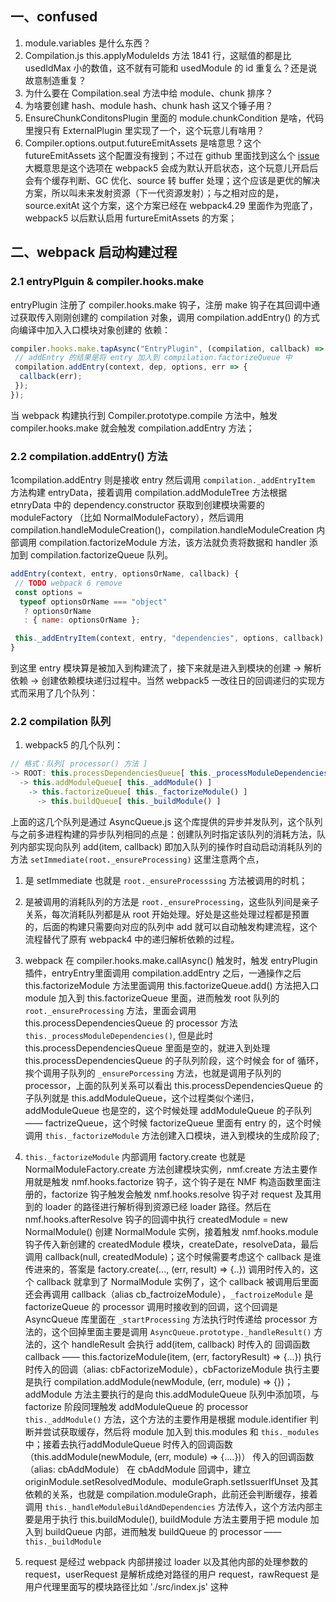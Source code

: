 ## 一、confused
1. module.variables 是什么东西？
2. Compilation.js this.applyModuleIds 方法 1841 行，这赋值的都是比 usedIdMax 小的数值，这不就有可能和 usedModule 的 id 重复么？还是说故意制造重复？
3. 为什么要在 Compilation.seal 方法中给 module、chunk 排序？
4. 为啥要创建 hash、module hash、chunk hash 这又个锤子用？
5. EnsureChunkConditonsPlugin 里面的 module.chunkCondition 是啥，代码里搜只有 ExternalPlugin 里实现了一个，这个玩意儿有啥用？
6. Compiler.options.output.futureEmitAssets 是啥意思？这个 futureEmitAssets 这个配置没有搜到；不过在 github 里面找到这么个 [issue](https://github.com/bugsnag/webpack-bugsnag-plugins/pull/29)大概意思是这个选项在 webpack5 会成为默认开启状态，这个玩意儿开启后会有个缓存判断、GC 优化、source 转 buffer 处理；这个应该是更优的解决方案，所以叫未来发射资源（下一代资源发射）；与之相对应的是，source.exitAt 这个方案，这个方案已经在 webpack4.29 里面作为兜底了，webpack5 以后默认启用 furtureEmitAssets 的方案；
## 二、webpack 启动构建过程

### 2.1 entryPlguin & compiler.hooks.make

entryPlugin 注册了 compiler.hooks.make 钩子，注册 make 钩子在其回调中通过获取传入刚刚创建的 compilation 对象，调用 compilation.addEntry() 的方式向编译中加入入口模块对象创建的 依赖：

```js
compiler.hooks.make.tapAsync("EntryPlugin", (compilation, callback) => {
 // addEntry 的结果是将 entry 加入到 compilation.factorizeQueue 中
 compilation.addEntry(context, dep, options, err => {
  callback(err);
 });
});
```

当 webpack 构建执行到 Compiler.prototype.compile 方法中，触发 compiler.hooks.make 就会触发 compilation.addEntry 方法；

### 2.2 compilation.addEntry() 方法

1compilation.addEntry 则是接收 entry 然后调用 `compilation._addEntryItem` 方法构建 entryData，接着调用 compilation.addModuleTree 方法根据 etnryData 中的 dependency.constructor 获取到创建模块需要的 moduleFactory （比如 NormalModuleFactory），然后调用 compilation.handleModuleCreation()，compilation.handleModuleCreation 内部调用 compilation.factorizeModule 方法，该方法就负责将数据和 handler 添加到 compilation.factorizeQueue 队列。

```js
addEntry(context, entry, optionsOrName, callback) {
 // TODO webpack 6 remove
 const options =
  typeof optionsOrName === "object"
   ? optionsOrName
   : { name: optionsOrName };

 this._addEntryItem(context, entry, "dependencies", options, callback);
}
```

到这里 entry 模块算是被加入到构建流了，接下来就是进入到模块的创建 -> 解析依赖 -> 创建依赖模块递归过程中。当然 webpack5 一改往日的回调递归的实现方式而采用了几个队列：



### 2.2 compilation 队列

1. webpack5 的几个队列：
 ```js
 // 格式：队列[ processor() 方法 ]
 -> ROOT: this.processDependenciesQueue[ this._processModuleDependencies() ]
   -> this.addModuleQueue[ this._addModule() ]
     -> this.factorizeQueue[ this._factorizeModule() ]
       -> this.buildQueue[ this._buildModule() ]
 ``` 
上面的这几个队列是通过 AsyncQueue.js 这个库提供的异步并发队列，这个队列与之前多进程构建的异步队列相同的点是：创建队列时指定该队列的消耗方法，队列内部实现向队列 add(item, callback) 即加入队列的操作时自动启动消耗队列的方法 `setImmediate(root._ensureProcessing)` 这里注意两个点，
1. 是 setImmediate 也就是 `root._ensureProcesssing` 方法被调用的时机；
2. 是被调用的消耗队列的方法是 `root._ensureProcessing`，这些队列间是亲子关系，每次消耗队列都是从 root 开始处理。好处是这些处理过程都是预置的，后面的构建只需要向对应的队列中 add 就可以自动触发构建流程，这个流程替代了原有 webpack4 中的递归解析依赖的过程。

8. webpack 在 compiler.hooks.make.callAsync() 触发时，触发 entryPlugin 插件，entryEntry里面调用 compilation.addEntry 之后，一通操作之后 this.factorizeModule 方法里面调用 this.factorizeQueue.add() 方法把入口 module 加入到 this.factorizeQueue 里面，进而触发 root 队列的 `root._ensureProcessing` 方法，里面会调用 this.processDependenciesQueue 的 processor 方法 `this._processModuleDependencies()`, 但是此时 this.processDependenciesQueue 里面是空的，就进入到处理 this.processDependenciesQueue 的子队列阶段，这个时候会 for of 循环，挨个调用子队列的 `_ensurePorcessing` 方法，也就是调用子队列的 processor，上面的队列关系可以看出 this.processDependenciesQueue 的子队列就是 this.addModuleQueue，这个过程类似个递归，addModuleQueue 也是空的，这个时候处理 addModuleQueue 的子队列 —— factrizeQueue，这个时候 factorizeQueue 里面有 entry 的，这个时候调用 `this._factorizeModule` 方法创建入口模块，进入到模块的生成阶段了;

9. `this._factorizeModule` 内部调用 factory.create 也就是 NormalModuleFactory.create 方法创建模块实例，nmf.create 方法主要作用就是触发 nmf.hooks.factorize 钩子，这个钩子是在 NMF 构造函数里面注册的，factorize 钩子触发会触发 nmf.hooks.resolve 钩子对 request 及其用到的 loader 的路径进行解析得到资源已经 loader 路径。然后在 nmf.hooks.afterResolve 钩子的回调中执行 createdModule = new NormalModule() 创建 NormalModule 实例，接着触发 nmf.hooks.module 钩子传入新创建的 createdModule 模块，createDate，resolveData，最后调用 callback(null, createdModule)；这个时候需要考虑这个 callback 是谁传进来的，答案是 factory.create(..., (err, result) => {..}) 调用时传入的，这个 callback 就拿到了 NormalModule 实例了，这个 callback 被调用后里面还会再调用 callback（alias cb_factroizeModule），`_factroizeModule` 是 factorizeQueue 的 processor 调用时接收到的回调，这个回调是 AsyncQueue 库里面在 `_startProcessing` 方法执行时传递给 processor 方法的，这个回掉里面主要是调用 `AsyncQueue.prototype._handleResult()` 方法的，这个 handleResult 会执行 add(item, callback) 时传入的 回调函数 callback —— this.factorizeModule(item, (err, factoryResult) => {...}) 执行时传入的回调（alias: cbFactorizeModule），cbFactorizeModule 执行主要是执行 compilation.addModule(newModule, (err, module) => {})； addModule 方法主要执行的是向 this.addModuleQueue 队列中添加项，与 factorize 阶段同理触发 addModuleQueue 的 processor `this._addModule()` 方法，这个方法的主要作用是根据 module.identifier 判断并尝试获取缓存，然后将 module 加入到 this.modules 和 `this._modules` 中；接着去执行addModuleQueue 时传入的回调函数（this.addModule(newModule, (err, module) => {....})） 传入的回调函数（alias: cbAddModule） 在 cbAddModule 回调中，建立 originModule.setResolvedModule、moduleGraph.setIssuerIfUnset 及其依赖的关系，也就是 compilation.moduleGraph，此前还会判断缓存，接着调用 `this._handleModuleBuildAndDependencies` 方法传入，这个方法内部主要是用于执行 this.buildModule(), buildModule 方法主要用于把 module 加入到 buildQueue 内部，进而触发 buildQueue 的 processor —— `this._buildModule`

10. request 是经过 webpack 内部拼接过 loader 以及其他内部的处理参数的 request，userRequest 是解析成绝对路径的用户 request，rawRequest 是用户代理里面写的模块路径比如 './src/index.js' 这种


         
